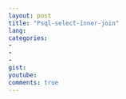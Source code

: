 ```yaml
---
layout: post
title: "Psql-select-inner-join"
lang: 
categories:
- 
- 
- 
gist: 
youtube: 
comments: true
---
```


